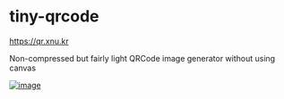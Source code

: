 # tiny-qrcode

https://qr.xnu.kr

Non-compressed but fairly light QRCode image generator without using canvas

[![image](https://github.com/user-attachments/assets/1548dc54-f7b2-49cb-ac66-8fe41b76800c)](https://qr.xnu.kr)
